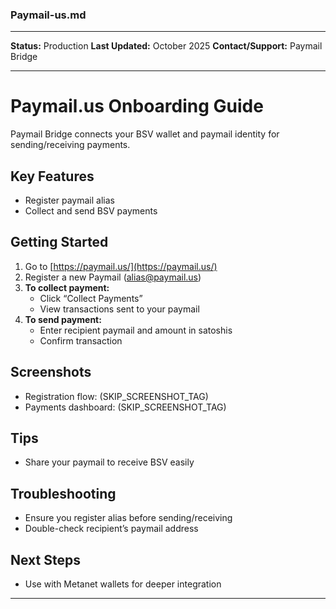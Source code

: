### Paymail-us.md

***
**Status:** Production
**Last Updated:** October 2025
**Contact/Support:** Paymail Bridge

***
# Paymail.us Onboarding Guide

Paymail Bridge connects your BSV wallet and paymail identity for sending/receiving payments.

## Key Features
- Register paymail alias
- Collect and send BSV payments

## Getting Started

1. Go to [https://paymail.us/](https://paymail.us/)
2. Register a new Paymail (alias@paymail.us)
3. **To collect payment:**
   - Click “Collect Payments”
   - View transactions sent to your paymail
4. **To send payment:**
   - Enter recipient paymail and amount in satoshis
   - Confirm transaction

## Screenshots
- Registration flow: (SKIP_SCREENSHOT_TAG)
- Payments dashboard: (SKIP_SCREENSHOT_TAG)

## Tips
- Share your paymail to receive BSV easily

## Troubleshooting
- Ensure you register alias before sending/receiving
- Double-check recipient’s paymail address

## Next Steps
- Use with Metanet wallets for deeper integration

***

